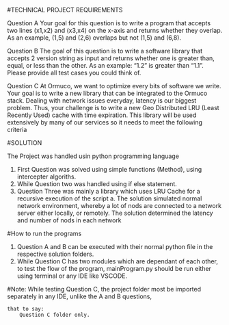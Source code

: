 
#TECHNICAL PROJECT REQUIREMENTS

Question A
Your goal for this question is to write a program that accepts two lines (x1,x2) and (x3,x4) on the x-axis and returns whether they overlap. As an example, (1,5) and (2,6) overlaps but not (1,5) and (6,8).
 
Question B
The goal of this question is to write a software library that accepts 2 version string as input and returns whether one is greater than, equal, or less than the other. As an example: “1.2” is greater than “1.1”. Please provide all test cases you could think of.
 
Question C
At Ormuco, we want to optimize every bits of software we write. Your goal is to write a new
library that can be integrated to the Ormuco stack. Dealing with network issues everyday, latency is our biggest problem. Thus, your challenge is to write a new Geo Distributed LRU (Least Recently Used) cache with time expiration. This library will be used extensively by many of our services so it needs to meet the following criteria


#SOLUTION

The Project was handled usin python programming language

1. First Question was solved using simple functions (Method), using intercepter algoriths. 
2. While Question two was handled using if else statement.
3. Question Three was mainly a library which uses LRU Cache for a recursive execution of the script
    a. The solution simulated  normal network environment, whereby a lot of nods are connected to a network server
        either locally, or remotely. The solution determined the latency and number of nods in each network

#How to run the programs

1. Question A and B can be executed with their normal python file in the respective solution folders.
2. While Question C has two modules which are dependant of each other, to test the flow of the program,
    mainProgram.py should be run either using terminal or any IDE like VSCODE.

#Note: While testing Question C, the project folder most be imported separately in any IDE, unlike the A and B questions,

    that to say:
        Question C folder only.



